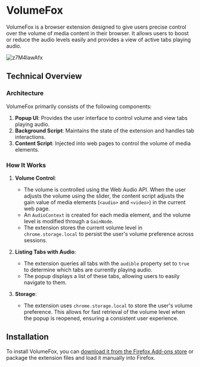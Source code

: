 # VolumeFox
 VolumeFox is a browser extension designed to give users precise control over the volume of media content in their browser. It allows users to boost or reduce the audio levels easily and provides a view of active tabs playing audio.

 ![z7M4lawAfx](https://github.com/uncleLukie/VolumeFox/assets/22523084/f49492eb-a17c-4f26-8496-7a909fc72f9c)

## Technical Overview

### Architecture

VolumeFox primarily consists of the following components:

1. **Popup UI**: Provides the user interface to control volume and view tabs playing audio.
2. **Background Script**: Maintains the state of the extension and handles tab interactions.
3. **Content Script**: Injected into web pages to control the volume of media elements.

### How It Works

1. **Volume Control**:
    - The volume is controlled using the Web Audio API. When the user adjusts the volume using the slider, the content script adjusts the gain value of media elements (`<audio>` and `<video>`) in the current web page.
    - An `AudioContext` is created for each media element, and the volume level is modified through a `GainNode`.
    - The extension stores the current volume level in `chrome.storage.local` to persist the user's volume preference across sessions.

2. **Listing Tabs with Audio**:
    - The extension queries all tabs with the `audible` property set to `true` to determine which tabs are currently playing audio.
    - The popup displays a list of these tabs, allowing users to easily navigate to them.

3. **Storage**:
    - The extension uses `chrome.storage.local` to store the user's volume preference. This allows for fast retrieval of the volume level when the popup is reopened, ensuring a consistent user experience.

## Installation


To install VolumeFox, you can [download it from the Firefox Add-ons store](https://addons.mozilla.org/en-US/firefox/addon/volumefox/) or package the extension files and load it manually into Firefox.
